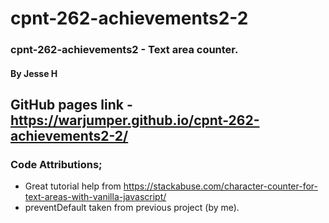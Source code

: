 # cpnt-262-achievements2-2
### cpnt-262-achievements2 - Text area counter.

#### By Jesse H

## GitHub pages link - https://warjumper.github.io/cpnt-262-achievements2-2/

### Code Attributions;
- Great tutorial help from https://stackabuse.com/character-counter-for-text-areas-with-vanilla-javascript/
- preventDefault taken from previous project (by me).

